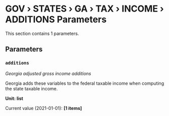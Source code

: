 # GOV › STATES › GA › TAX › INCOME › ADDITIONS Parameters

This section contains 1 parameters.

## Parameters

### `additions`
*Georgia adjusted gross income additions*

Georgia adds these variables to the federal taxable income when computing the state taxable income.

**Unit: list**

Current value (2021-01-01): **[1 items]**

